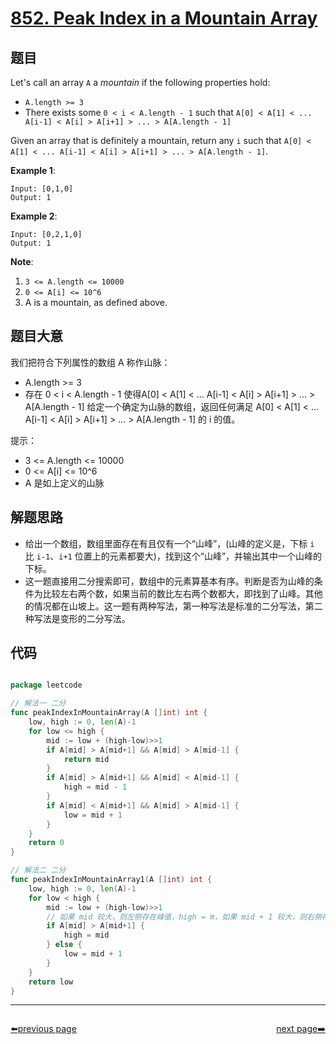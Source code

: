 # [852. Peak Index in a Mountain Array](https://leetcode.com/problems/peak-index-in-a-mountain-array/)


## 题目

Let's call an array `A` a *mountain* if the following properties hold:

- `A.length >= 3`
- There exists some `0 < i < A.length - 1` such that `A[0] < A[1] < ... A[i-1] < A[i] > A[i+1] > ... > A[A.length - 1]`

Given an array that is definitely a mountain, return any `i` such that `A[0] < A[1] < ... A[i-1] < A[i] > A[i+1] > ... > A[A.length - 1]`.

**Example 1**:

    Input: [0,1,0]
    Output: 1

**Example 2**:

    Input: [0,2,1,0]
    Output: 1

**Note**:

1. `3 <= A.length <= 10000`
2. `0 <= A[i] <= 10^6`
3. A is a mountain, as defined above.


## 题目大意

我们把符合下列属性的数组 A 称作山脉：

- A.length >= 3
- 存在 0 < i < A.length - 1 使得A[0] < A[1] < ... A[i-1] < A[i] > A[i+1] > ... > A[A.length - 1]
给定一个确定为山脉的数组，返回任何满足 A[0] < A[1] < ... A[i-1] < A[i] > A[i+1] > ... > A[A.length - 1] 的 i 的值。

提示：

- 3 <= A.length <= 10000
- 0 <= A[i] <= 10^6
- A 是如上定义的山脉
 
 

## 解题思路

- 给出一个数组，数组里面存在有且仅有一个“山峰”，(山峰的定义是，下标 `i` 比 `i-1`、`i+1` 位置上的元素都要大)，找到这个“山峰”，并输出其中一个山峰的下标。
- 这一题直接用二分搜索即可，数组中的元素算基本有序。判断是否为山峰的条件为比较左右两个数，如果当前的数比左右两个数都大，即找到了山峰。其他的情况都在山坡上。这一题有两种写法，第一种写法是标准的二分写法，第二种写法是变形的二分写法。


## 代码

```go

package leetcode

// 解法一 二分
func peakIndexInMountainArray(A []int) int {
	low, high := 0, len(A)-1
	for low <= high {
		mid := low + (high-low)>>1
		if A[mid] > A[mid+1] && A[mid] > A[mid-1] {
			return mid
		}
		if A[mid] > A[mid+1] && A[mid] < A[mid-1] {
			high = mid - 1
		}
		if A[mid] < A[mid+1] && A[mid] > A[mid-1] {
			low = mid + 1
		}
	}
	return 0
}

// 解法二 二分
func peakIndexInMountainArray1(A []int) int {
	low, high := 0, len(A)-1
	for low < high {
		mid := low + (high-low)>>1
		// 如果 mid 较大，则左侧存在峰值，high = m，如果 mid + 1 较大，则右侧存在峰值，low = mid + 1
		if A[mid] > A[mid+1] {
			high = mid
		} else {
			low = mid + 1
		}
	}
	return low
}

```



----------------------------------------------
<div style="display: flex;justify-content: space-between;align-items: center;">
<p><a href="https://books.halfrost.com/leetcode/ChapterFour/0800~0899/0851.Loud-and-Rich/">⬅️previous page</a></p>
<p><a href="https://books.halfrost.com/leetcode/ChapterFour/0800~0899/0853.Car-Fleet/">next page➡️</a></p>
</div>
